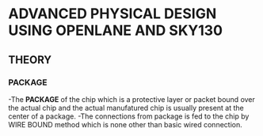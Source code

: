 # ADVANCED PHYSICAL DESIGN USING OPENLANE AND SKY130
## THEORY
### PACKAGE
-The **PACKAGE** of the chip which is a protective layer or packet bound over the actual chip and the actual manufatured chip is usually present at the center of a package.
-The connections from package is fed to the chip by WIRE BOUND method which is none other than basic wired connection.
